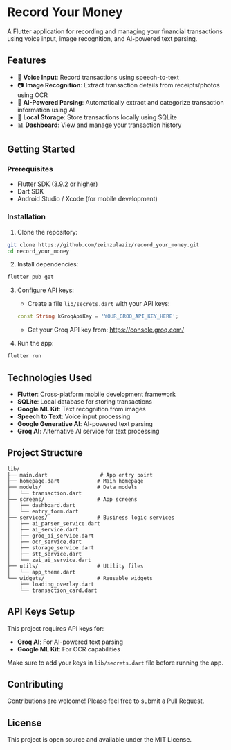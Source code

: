 # Record Your Money

A Flutter application for recording and managing your financial transactions using voice input, image recognition, and AI-powered text parsing.

## Features

- 💬 **Voice Input**: Record transactions using speech-to-text
- 📷 **Image Recognition**: Extract transaction details from receipts/photos using OCR
- 🤖 **AI-Powered Parsing**: Automatically extract and categorize transaction information using AI
- 💾 **Local Storage**: Store transactions locally using SQLite
- 📊 **Dashboard**: View and manage your transaction history

## Getting Started

### Prerequisites

- Flutter SDK (3.9.2 or higher)
- Dart SDK
- Android Studio / Xcode (for mobile development)

### Installation

1. Clone the repository:
```bash
git clone https://github.com/zeinzulaziz/record_your_money.git
cd record_your_money
```

2. Install dependencies:
```bash
flutter pub get
```

3. Configure API keys:
   - Create a file `lib/secrets.dart` with your API keys:
   ```dart
   const String kGroqApiKey = 'YOUR_GROQ_API_KEY_HERE';
   ```
   - Get your Groq API key from: https://console.groq.com/

4. Run the app:
```bash
flutter run
```

## Technologies Used

- **Flutter**: Cross-platform mobile development framework
- **SQLite**: Local database for storing transactions
- **Google ML Kit**: Text recognition from images
- **Speech to Text**: Voice input processing
- **Google Generative AI**: AI-powered text parsing
- **Groq AI**: Alternative AI service for text processing

## Project Structure

```
lib/
├── main.dart                 # App entry point
├── homepage.dart            # Main homepage
├── models/                  # Data models
│   └── transaction.dart
├── screens/                 # App screens
│   ├── dashboard.dart
│   └── entry_form.dart
├── services/                # Business logic services
│   ├── ai_parser_service.dart
│   ├── ai_service.dart
│   ├── groq_ai_service.dart
│   ├── ocr_service.dart
│   ├── storage_service.dart
│   ├── stt_service.dart
│   └── zai_ai_service.dart
├── utils/                   # Utility files
│   └── app_theme.dart
└── widgets/                 # Reusable widgets
    ├── loading_overlay.dart
    └── transaction_card.dart
```

## API Keys Setup

This project requires API keys for:
- **Groq AI**: For AI-powered text parsing
- **Google ML Kit**: For OCR capabilities

Make sure to add your keys in `lib/secrets.dart` file before running the app.

## Contributing

Contributions are welcome! Please feel free to submit a Pull Request.

## License

This project is open source and available under the MIT License.
